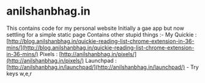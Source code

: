 anilshanbhag.in
===============

This contains code for my personal website
Initially a gae app but now settling for a simple static page
Contains other stupid things :-
My Quickie : [http://blog.anilshanbhag.in/quickie-reading-list-chrome-extension-in-36-mins/](http://blog.anilshanbhag.in/quickie-reading-list-chrome-extension-in-36-mins/)
Pixels : [http://anilshanbhag.in/pixels/](http://anilshanbhag.in/pixels/)
Launchpad : [http://anilshanbhag.in/launchpad/](http://anilshanbhag.in/launchpad/) - Try keys w,e,r

